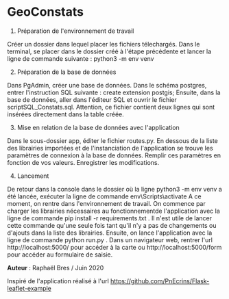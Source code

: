 # GeoConstats

1. Préparation de l'environnement de travail

Créer un dossier dans lequel placer les fichiers télechargés.
Dans le terminal, se placer dans le dossier créé à l'étape précédente et lancer la ligne de commande suivante : python3 -m env venv

2. Préparation de la base de données

Dans PgAdmin, créer une base de données.
Dans le schéma postgres, entrer l'instruction SQL suivante : create extension postgis;
Ensuite, dans la base de données, aller dans l'éditeur SQL et ouvrir le fichier scriptSQL_Constats.sql. Attention, ce fichier contient deux lignes qui sont insérées directement dans la table créée.

3. Mise en relation de la base de données avec l'application

Dans le sous-dossier app, éditer le fichier routes.py. En dessous de la liste des librairies importées et de l'instanciation de l'application se trouve les paramètres de connexion à la base de données. Remplir ces paramètres en fonction de vos valeurs.
Enregistrer les modifications.

4. Lancement

De retour dans la console dans le dossier où la ligne python3 -m env venv a été lancée, exécuter la ligne de commande env\Scripts\activate
A ce moment, on rentre dans l'environnement de travail.
On commence par charger les librairies nécessaires au fonctionnementde l'application avec la ligne de commande pip install -r requirements.txt . Il n'est utile de lancer cette commande qu'une seule fois tant qu'il n'y a pas de changements ou d'ajouts dans la liste des librairies.
Ensuite, on lance l'application avec la ligne de commande python run.py .
Dans un navigateur web, rentrer l'url http://localhost:5000/ pour accéder à la carte ou http://localhost:5000/form pour accéder au formulaire de saisie.

**Auteur** : Raphaël Bres / Juin 2020

Inspiré de l'application réalisé à l'url https://github.com/PnEcrins/Flask-leaflet-example
